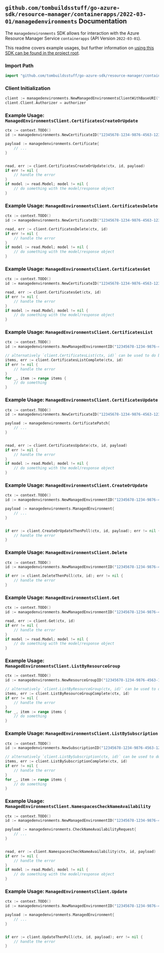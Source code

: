 
## `github.com/tombuildsstuff/go-azure-sdk/resource-manager/containerapps/2022-03-01/managedenvironments` Documentation

The `managedenvironments` SDK allows for interaction with the Azure Resource Manager Service `containerapps` (API Version `2022-03-01`).

This readme covers example usages, but further information on [using this SDK can be found in the project root](https://github.com/tombuildsstuff/go-azure-sdk/tree/main/docs).

### Import Path

```go
import "github.com/tombuildsstuff/go-azure-sdk/resource-manager/containerapps/2022-03-01/managedenvironments"
```


### Client Initialization

```go
client := managedenvironments.NewManagedEnvironmentsClientWithBaseURI("https://management.azure.com")
client.Client.Authorizer = authorizer
```


### Example Usage: `ManagedEnvironmentsClient.CertificatesCreateOrUpdate`

```go
ctx := context.TODO()
id := managedenvironments.NewCertificateID("12345678-1234-9876-4563-123456789012", "example-resource-group", "managedEnvironmentValue", "certificateValue")

payload := managedenvironments.Certificate{
	// ...
}


read, err := client.CertificatesCreateOrUpdate(ctx, id, payload)
if err != nil {
	// handle the error
}
if model := read.Model; model != nil {
	// do something with the model/response object
}
```


### Example Usage: `ManagedEnvironmentsClient.CertificatesDelete`

```go
ctx := context.TODO()
id := managedenvironments.NewCertificateID("12345678-1234-9876-4563-123456789012", "example-resource-group", "managedEnvironmentValue", "certificateValue")

read, err := client.CertificatesDelete(ctx, id)
if err != nil {
	// handle the error
}
if model := read.Model; model != nil {
	// do something with the model/response object
}
```


### Example Usage: `ManagedEnvironmentsClient.CertificatesGet`

```go
ctx := context.TODO()
id := managedenvironments.NewCertificateID("12345678-1234-9876-4563-123456789012", "example-resource-group", "managedEnvironmentValue", "certificateValue")

read, err := client.CertificatesGet(ctx, id)
if err != nil {
	// handle the error
}
if model := read.Model; model != nil {
	// do something with the model/response object
}
```


### Example Usage: `ManagedEnvironmentsClient.CertificatesList`

```go
ctx := context.TODO()
id := managedenvironments.NewManagedEnvironmentID("12345678-1234-9876-4563-123456789012", "example-resource-group", "managedEnvironmentValue")

// alternatively `client.CertificatesList(ctx, id)` can be used to do batched pagination
items, err := client.CertificatesListComplete(ctx, id)
if err != nil {
	// handle the error
}
for _, item := range items {
	// do something
}
```


### Example Usage: `ManagedEnvironmentsClient.CertificatesUpdate`

```go
ctx := context.TODO()
id := managedenvironments.NewCertificateID("12345678-1234-9876-4563-123456789012", "example-resource-group", "managedEnvironmentValue", "certificateValue")

payload := managedenvironments.CertificatePatch{
	// ...
}


read, err := client.CertificatesUpdate(ctx, id, payload)
if err != nil {
	// handle the error
}
if model := read.Model; model != nil {
	// do something with the model/response object
}
```


### Example Usage: `ManagedEnvironmentsClient.CreateOrUpdate`

```go
ctx := context.TODO()
id := managedenvironments.NewManagedEnvironmentID("12345678-1234-9876-4563-123456789012", "example-resource-group", "managedEnvironmentValue")

payload := managedenvironments.ManagedEnvironment{
	// ...
}


if err := client.CreateOrUpdateThenPoll(ctx, id, payload); err != nil {
	// handle the error
}
```


### Example Usage: `ManagedEnvironmentsClient.Delete`

```go
ctx := context.TODO()
id := managedenvironments.NewManagedEnvironmentID("12345678-1234-9876-4563-123456789012", "example-resource-group", "managedEnvironmentValue")

if err := client.DeleteThenPoll(ctx, id); err != nil {
	// handle the error
}
```


### Example Usage: `ManagedEnvironmentsClient.Get`

```go
ctx := context.TODO()
id := managedenvironments.NewManagedEnvironmentID("12345678-1234-9876-4563-123456789012", "example-resource-group", "managedEnvironmentValue")

read, err := client.Get(ctx, id)
if err != nil {
	// handle the error
}
if model := read.Model; model != nil {
	// do something with the model/response object
}
```


### Example Usage: `ManagedEnvironmentsClient.ListByResourceGroup`

```go
ctx := context.TODO()
id := managedenvironments.NewResourceGroupID("12345678-1234-9876-4563-123456789012", "example-resource-group")

// alternatively `client.ListByResourceGroup(ctx, id)` can be used to do batched pagination
items, err := client.ListByResourceGroupComplete(ctx, id)
if err != nil {
	// handle the error
}
for _, item := range items {
	// do something
}
```


### Example Usage: `ManagedEnvironmentsClient.ListBySubscription`

```go
ctx := context.TODO()
id := managedenvironments.NewSubscriptionID("12345678-1234-9876-4563-123456789012")

// alternatively `client.ListBySubscription(ctx, id)` can be used to do batched pagination
items, err := client.ListBySubscriptionComplete(ctx, id)
if err != nil {
	// handle the error
}
for _, item := range items {
	// do something
}
```


### Example Usage: `ManagedEnvironmentsClient.NamespacesCheckNameAvailability`

```go
ctx := context.TODO()
id := managedenvironments.NewManagedEnvironmentID("12345678-1234-9876-4563-123456789012", "example-resource-group", "managedEnvironmentValue")

payload := managedenvironments.CheckNameAvailabilityRequest{
	// ...
}


read, err := client.NamespacesCheckNameAvailability(ctx, id, payload)
if err != nil {
	// handle the error
}
if model := read.Model; model != nil {
	// do something with the model/response object
}
```


### Example Usage: `ManagedEnvironmentsClient.Update`

```go
ctx := context.TODO()
id := managedenvironments.NewManagedEnvironmentID("12345678-1234-9876-4563-123456789012", "example-resource-group", "managedEnvironmentValue")

payload := managedenvironments.ManagedEnvironment{
	// ...
}


if err := client.UpdateThenPoll(ctx, id, payload); err != nil {
	// handle the error
}
```
